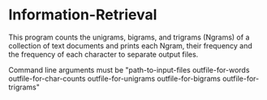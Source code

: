 # Information-Retrieval
This program counts the unigrams, bigrams, and trigrams (Ngrams) of a collection of text documents and prints each Ngram, their frequency and the frequency of each character to separate output files.

Command line arguments must be "path-to-input-files outfile-for-words outfile-for-char-counts outfile-for-unigrams outfile-for-bigrams outfile-for-trigrams"
